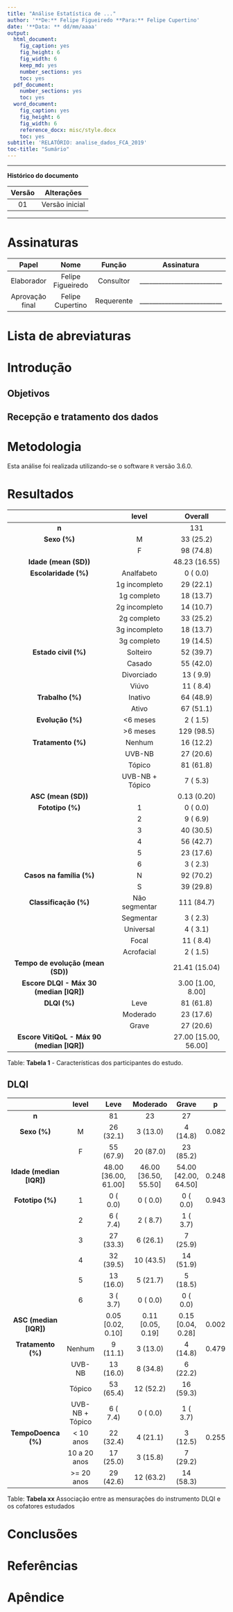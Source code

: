 ```yaml
---
title: "Análise Estatística de ..."
author: '**De:** Felipe Figueiredo **Para:** Felipe Cupertino'
date: '**Data: ** dd/mm/aaaa'
output:
  html_document:
    fig_caption: yes
    fig_height: 6
    fig_width: 6
    keep_md: yes
    number_sections: yes
    toc: yes
  pdf_document:
    number_sections: yes
    toc: yes
  word_document:
    fig_caption: yes
    fig_height: 6
    fig_width: 6
    reference_docx: misc/style.docx
    toc: yes
subtitle: 'RELATÓRIO: analise_dados_FCA_2019'
toc-title: "Sumário"
---
```




---

**Histórico do documento**


| Versão |   Alterações   |
|:------:|:--------------:|
|   01   | Versão inicial |

---

# Assinaturas


|      Papel      |       Nome        |   Função   |         Assinatura         |     Data      |
|:---------------:|:-----------------:|:----------:|:--------------------------:|:-------------:|
|   Elaborador    | Felipe Figueiredo | Consultor  | __________________________ | _____________ |
| Aprovação final | Felipe Cupertino  | Requerente | __________________________ | _____________ |

# Lista de abreviaturas

# Introdução

## Objetivos

## Recepção e tratamento dos dados

# Metodologia

Esta análise foi realizada utilizando-se o software `R` versão 3.6.0.

<!-- The exact confidence intervals (CIs) of binomial proportions were calculated using package `exactci` (version 1.3.3). -->

# Resultados




|                   &nbsp;                   |      level      |       Overall        |
|:------------------------------------------:|:---------------:|:--------------------:|
|                   **n**                    |                 |         131          |
|                **Sexo (%)**                |        M        |      33 (25.2)       |
|                                            |        F        |      98 (74.8)       |
|           **Idade (mean (SD))**            |                 |    48.23 (16.55)     |
|            **Escolaridade (%)**            |   Analfabeto    |       0 ( 0.0)       |
|                                            |  1g incompleto  |      29 (22.1)       |
|                                            |   1g completo   |      18 (13.7)       |
|                                            |  2g incompleto  |      14 (10.7)       |
|                                            |   2g completo   |      33 (25.2)       |
|                                            |  3g incompleto  |      18 (13.7)       |
|                                            |   3g completo   |      19 (14.5)       |
|            **Estado civil (%)**            |    Solteiro     |      52 (39.7)       |
|                                            |     Casado      |      55 (42.0)       |
|                                            |   Divorciado    |      13 ( 9.9)       |
|                                            |      Viúvo      |      11 ( 8.4)       |
|              **Trabalho (%)**              |     Inativo     |      64 (48.9)       |
|                                            |      Ativo      |      67 (51.1)       |
|              **Evolução (%)**              |    <6 meses     |       2 ( 1.5)       |
|                                            |    >6 meses     |      129 (98.5)      |
|             **Tratamento (%)**             |     Nenhum      |      16 (12.2)       |
|                                            |     UVB-NB      |      27 (20.6)       |
|                                            |     Tópico      |      81 (61.8)       |
|                                            | UVB-NB + Tópico |       7 ( 5.3)       |
|            **ASC (mean (SD))**             |                 |     0.13 (0.20)      |
|              **Fototipo (%)**              |        1        |       0 ( 0.0)       |
|                                            |        2        |       9 ( 6.9)       |
|                                            |        3        |      40 (30.5)       |
|                                            |        4        |      56 (42.7)       |
|                                            |        5        |      23 (17.6)       |
|                                            |        6        |       3 ( 2.3)       |
|          **Casos na família (%)**          |        N        |      92 (70.2)       |
|                                            |        S        |      39 (29.8)       |
|           **Classificação (%)**            |  Não segmentar  |      111 (84.7)      |
|                                            |    Segmentar    |       3 ( 2.3)       |
|                                            |    Universal    |       4 ( 3.1)       |
|                                            |      Focal      |      11 ( 8.4)       |
|                                            |   Acrofacial    |       2 ( 1.5)       |
|     **Tempo de evolução (mean (SD))**      |                 |    21.41 (15.04)     |
|  **Escore DLQI - Máx 30 (median [IQR])**   |                 |  3.00 [1.00, 8.00]   |
|                **DLQI (%)**                |      Leve       |      81 (61.8)       |
|                                            |    Moderado     |      23 (17.6)       |
|                                            |      Grave      |      27 (20.6)       |
| **Escore VitiQoL - Máx 90 (median [IQR])** |                 | 27.00 [15.00, 56.00] |

Table: **Tabela 1** - Características dos participantes do estudo.


## DLQI


|          &nbsp;          |      level      |         Leve         |       Moderado       |        Grave         |   p   |  test   |
|:------------------------:|:---------------:|:--------------------:|:--------------------:|:--------------------:|:-----:|:-------:|
|          **n**           |                 |          81          |          23          |          27          |       |         |
|       **Sexo (%)**       |        M        |      26 (32.1)       |       3 (13.0)       |       4 (14.8)       | 0.082 |  exact  |
|                          |        F        |      55 (67.9)       |      20 (87.0)       |      23 (85.2)       |       |         |
| **Idade (median [IQR])** |                 | 48.00 [36.00, 61.00] | 46.00 [36.50, 55.50] | 54.00 [42.00, 64.50] | 0.248 | nonnorm |
|     **Fototipo (%)**     |        1        |       0 ( 0.0)       |       0 ( 0.0)       |       0 ( 0.0)       | 0.943 |  exact  |
|                          |        2        |       6 ( 7.4)       |       2 ( 8.7)       |       1 ( 3.7)       |       |         |
|                          |        3        |      27 (33.3)       |       6 (26.1)       |       7 (25.9)       |       |         |
|                          |        4        |      32 (39.5)       |      10 (43.5)       |      14 (51.9)       |       |         |
|                          |        5        |      13 (16.0)       |       5 (21.7)       |       5 (18.5)       |       |         |
|                          |        6        |       3 ( 3.7)       |       0 ( 0.0)       |       0 ( 0.0)       |       |         |
|  **ASC (median [IQR])**  |                 |  0.05 [0.02, 0.10]   |  0.11 [0.05, 0.19]   |  0.15 [0.04, 0.28]   | 0.002 | nonnorm |
|    **Tratamento (%)**    |     Nenhum      |       9 (11.1)       |       3 (13.0)       |       4 (14.8)       | 0.479 |  exact  |
|                          |     UVB-NB      |      13 (16.0)       |       8 (34.8)       |       6 (22.2)       |       |         |
|                          |     Tópico      |      53 (65.4)       |      12 (52.2)       |      16 (59.3)       |       |         |
|                          | UVB-NB + Tópico |       6 ( 7.4)       |       0 ( 0.0)       |       1 ( 3.7)       |       |         |
|   **TempoDoenca (%)**    |    < 10 anos    |      22 (32.4)       |       4 (21.1)       |       3 (12.5)       | 0.255 |  exact  |
|                          |  10 a 20 anos   |      17 (25.0)       |       3 (15.8)       |       7 (29.2)       |       |         |
|                          |   >= 20 anos    |      29 (42.6)       |      12 (63.2)       |      14 (58.3)       |       |         |

Table: **Tabela xx** Associação entre as mensurações do instrumento DLQI e os cofatores estudados

<!-- # Exceções e Desvios do teste -->

# Conclusões


# Referências

# Apêndice

